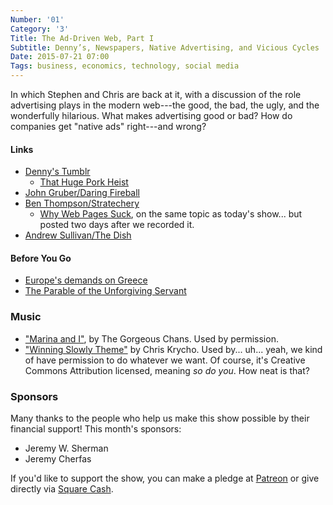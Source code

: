 ```yaml
---
Number: '01'
Category: '3'
Title: The Ad-Driven Web, Part I
Subtitle: Denny’s, Newspapers, Native Advertising, and Vicious Cycles
Date: 2015-07-21 07:00
Tags: business, economics, technology, social media
---
```


In which Stephen and Chris are back at it, with a discussion of the role
advertising plays in the modern web---the good, the bad, the ugly, and the
wonderfully hilarious. What makes advertising good or bad? How do companies get
"native ads" right---and wrong?

#### Links

  - [Denny's Tumblr](http://blog.dennys.com)
      + [That Huge Pork Heist](http://blog.dennys.com/post/122474107213/when-youre-about-to-pull-off-that-huge-pork-heist)
  - [John Gruber/Daring Fireball](http://daringfireball.net)
  - [Ben Thompson/Stratechery](https://stratechery.com)
      + [Why Web Pages Suck](https://stratechery.com/2015/why-web-pages-suck/),
        on the same topic as today's show... but posted two days after we
        recorded it.
  - [Andrew Sullivan/The Dish](http://dish.andrewsullivan.com)

#### Before You Go

  - [Europe's demands on Greece](http://www.ft.com/cms/s/0/2a6a3ea4-2e41-11e5-8873-775ba7c2ea3d.html)
  - [The Parable of the Unforgiving Servant](http://bib.ly/mt18.21-35)

### Music

  - ["Marina and I"](https://soundcloud.com/thegorgeouschans/marina-and-i),
    by The Gorgeous Chans. Used by permission.
  - ["Winning Slowly Theme"](//soundcloud.com/chriskrycho/winning-slowly)
    by Chris Krycho. Used by... uh... yeah, we kind of have permission to do
    whatever we want. Of course, it's Creative Commons Attribution licensed,
    meaning *so do you*. How neat is that?

### Sponsors

Many thanks to the people who help us make this show possible by their financial
support! This month's sponsors:

  - Jeremy W. Sherman
  - Jeremy Cherfas

If you'd like to support the show, you can make a pledge at [Patreon] or give
directly via [Square Cash].

[Patreon]: https://www.patreon.com/winningslowly
[Square Cash]: https://cash.me/$winningslowly
